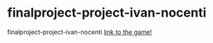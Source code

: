 # finalproject-project-ivan-nocenti
finalproject-project-ivan-nocenti 
 [link to the game!](https://sapienzainteractivegraphicscourse.github.io/finalproject-project-ivan-nocenti/GalacticRace/)
